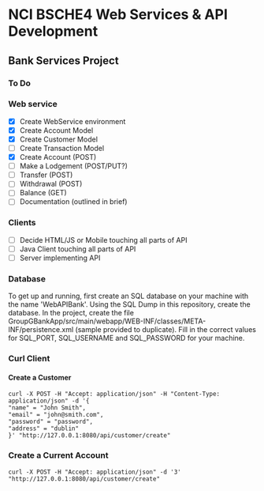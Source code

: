 # NCI BSCHE4 Web Services & API Development  
## Bank Services Project  

### To Do
### Web service    
- [x] Create WebService environment  
- [x] Create Account Model  
- [x] Create Customer Model  
- [ ] Create Transaction Model  
- [x] Create Account (POST)  
- [ ] Make a Lodgement (POST/PUT?)   
- [ ] Transfer (POST)  
- [ ] Withdrawal (POST)  
- [ ] Balance (GET)  
- [ ] Documentation (outlined in brief)

### Clients
- [ ] Decide HTML/JS or Mobile touching all parts of API  
- [ ] Java Client touching all parts of API  
- [ ] Server implementing API

### Database   
To get up and running, first create an SQL database on your machine with the name 'WebAPIBank'. Using the SQL Dump in this repository, create the database. In the project, create the file GroupGBankApp/src/main/webapp/WEB-INF/classes/META-INF/persistence.xml (sample provided to duplicate). Fill in the correct values for SQL_PORT, SQL_USERNAME and SQL_PASSWORD for your machine.  

### Curl Client   
#### Create a Customer   
```
curl -X POST -H "Accept: application/json" -H "Content-Type: application/json" -d '{
"name" = "John Smith",
"email" = "john@smith.com",
"password" = "password",
"address" = "dublin"
}' "http://127.0.0.1:8080/api/customer/create"
```

### Create a Current Account   
```
curl -X POST -H "Accept: application/json" -d '3' "http://127.0.0.1:8080/api/customer/create"
```
